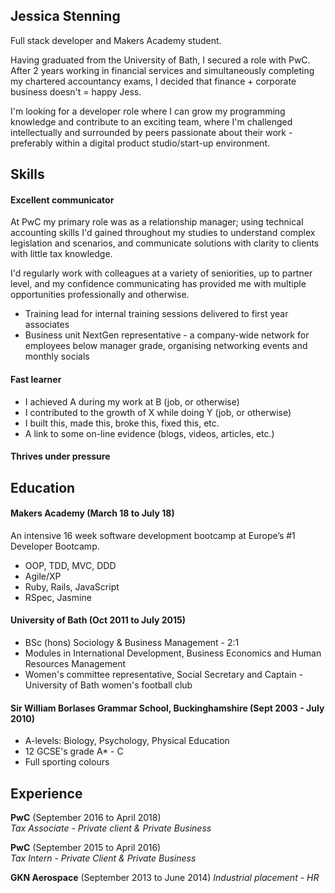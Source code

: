 ## Jessica Stenning

Full stack developer and Makers Academy student.

Having graduated from the University of Bath, I secured a role with PwC. After 2 years working in financial services and simultaneously completing my chartered accountancy exams, I decided that finance + corporate business doesn't = happy Jess.

I'm looking for a developer role where I can grow my programming knowledge and contribute to an exciting team, where I'm challenged intellectually and surrounded by peers passionate about their work - preferably within a digital product studio/start-up environment.

## Skills

#### Excellent communicator

At PwC my primary role was as a relationship manager; using technical accounting skills I'd gained throughout my studies to understand complex legislation and scenarios, and communicate solutions with clarity to clients with little tax knowledge.

I'd regularly work with colleagues at a variety of seniorities, up to partner level, and my confidence communicating has provided me with multiple opportunities professionally and otherwise.

- Training lead for internal training sessions delivered to first year associates
- Business unit NextGen representative - a company-wide network for employees below manager grade, organising networking events and monthly socials

#### Fast learner

- I achieved A during my work at B (job, or otherwise)
- I contributed to the growth of X while doing Y (job, or otherwise)
- I built this, made this, broke this, fixed this, etc.
- A link to some on-line evidence (blogs, videos, articles, etc.)

#### Thrives under pressure



## Education

#### Makers Academy (March 18 to July 18)

An intensive 16 week software development bootcamp at Europe’s #1 Developer Bootcamp.

- OOP, TDD, MVC, DDD
- Agile/XP
- Ruby, Rails, JavaScript
- RSpec, Jasmine

#### University of Bath (Oct 2011 to July 2015)

- BSc (hons) Sociology & Business Management - 2:1
- Modules in International Development, Business Economics and Human Resources Management
- Women's committee representative, Social Secretary and Captain - University of Bath women's football club

#### Sir William Borlases Grammar School, Buckinghamshire (Sept 2003 - July 2010)

- A-levels: Biology, Psychology, Physical Education
- 12 GCSE's grade A* - C
- Full sporting colours

## Experience

**PwC** (September 2016 to April 2018)   
*Tax Associate - Private client & Private Business*  

**PwC** (September 2015 to April 2016)   
*Tax Intern - Private Client & Private Business*

**GKN Aerospace** (September 2013 to June 2014)
*Industrial placement - HR*
